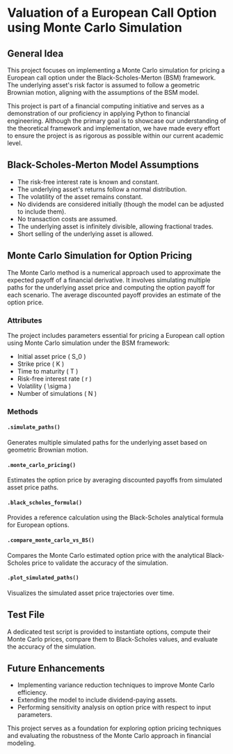 # Valuation of a European Call Option using Monte Carlo Simulation  

## General Idea  

This project focuses on implementing a Monte Carlo simulation for pricing a European call option under the Black-Scholes-Merton (BSM) framework. The underlying asset's risk factor is assumed to follow a geometric Brownian motion, aligning with the assumptions of the BSM model.  

This project is part of a financial computing initiative and serves as a demonstration of our proficiency in applying Python to financial engineering. Although the primary goal is to showcase our understanding of the theoretical framework and implementation, we have made every effort to ensure the project is as rigorous as possible within our current academic level.  

## Black-Scholes-Merton Model Assumptions  

- The risk-free interest rate is known and constant.  
- The underlying asset's returns follow a normal distribution.  
- The volatility of the asset remains constant.  
- No dividends are considered initially (though the model can be adjusted to include them).  
- No transaction costs are assumed.  
- The underlying asset is infinitely divisible, allowing fractional trades.  
- Short selling of the underlying asset is allowed.  

## Monte Carlo Simulation for Option Pricing  

The Monte Carlo method is a numerical approach used to approximate the expected payoff of a financial derivative. It involves simulating multiple paths for the underlying asset price and computing the option payoff for each scenario. The average discounted payoff provides an estimate of the option price.  

### Attributes  

The project includes parameters essential for pricing a European call option using Monte Carlo simulation under the BSM framework:  

- Initial asset price \( S_0 \)  
- Strike price \( K \)  
- Time to maturity \( T \)  
- Risk-free interest rate \( r \)  
- Volatility \( \sigma \)  
- Number of simulations \( N \)  

### Methods  

#### `.simulate_paths()`  
Generates multiple simulated paths for the underlying asset based on geometric Brownian motion.  

#### `.monte_carlo_pricing()`  
Estimates the option price by averaging discounted payoffs from simulated asset price paths.  

#### `.black_scholes_formula()`  
Provides a reference calculation using the Black-Scholes analytical formula for European options.  

#### `.compare_monte_carlo_vs_BS()`  
Compares the Monte Carlo estimated option price with the analytical Black-Scholes price to validate the accuracy of the simulation.  

#### `.plot_simulated_paths()`  
Visualizes the simulated asset price trajectories over time.  

## Test File  

A dedicated test script is provided to instantiate options, compute their Monte Carlo prices, compare them to Black-Scholes values, and evaluate the accuracy of the simulation.  

## Future Enhancements  

- Implementing variance reduction techniques to improve Monte Carlo efficiency.  
- Extending the model to include dividend-paying assets.  
- Performing sensitivity analysis on option price with respect to input parameters.  

This project serves as a foundation for exploring option pricing techniques and evaluating the robustness of the Monte Carlo approach in financial modeling.  

